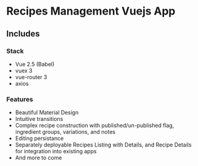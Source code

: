# Recipes Management Vuejs App
## Includes 

### Stack
- Vue 2.5 (Babel)
- vuex 3
- vue-router 3
- axios

### Features
- Beautiful Material Design
- Intuitive transitions
- Complex recipe construction with published/un-published flag, ingredient groups, variations, and notes
- Editing persistance
- Separately deployable Recipes Listing with Details, and Recipe Details for integration into existing apps 
- And more to come
